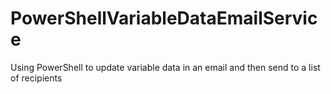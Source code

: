 # PowerShellVariableDataEmailService
Using PowerShell to update variable data in an email and then send to a list of recipients
